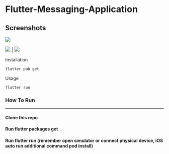 # Flutter-Messaging-Application





## Screenshots


<img src= "https://user-images.githubusercontent.com/51333268/134765018-ec831311-2815-4312-9542-783ec5151485.PNG" /> 


 <img src= "https://user-images.githubusercontent.com/51333268/134765007-c5faccf9-c839-4c15-8fb5-9d8f8e221f7c.PNG"  />  |   <img src= "https://user-images.githubusercontent.com/51333268/134765012-9514527e-8d12-41e7-8040-4fe1cdde9262.PNG" /> 




Installation

```
flutter pub get
```
Usage 

```
flutter run
```


### How To Run
-----------------------
#### Clone this repo
#### Run flutter packages get
#### Run flutter run (remember open simulator or connect physical device, iOS auto run additional command pod install)

